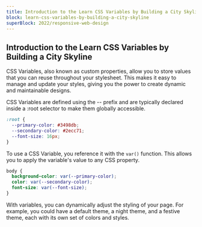 ```yaml
---
title: Introduction to the Learn CSS Variables by Building a City Skyline
block: learn-css-variables-by-building-a-city-skyline
superBlock: 2022/responsive-web-design
---
```


## Introduction to the Learn CSS Variables by Building a City Skyline

CSS Variables, also known as custom properties, allow you to store values that you can reuse throughout your stylesheet. This makes it easy to manage and update your styles, giving you the power to create dynamic and maintainable designs.

CSS Variables are defined using the -- prefix and are typically declared inside a :root selector to make them globally accessible.

```css
:root {
  --primary-color: #3498db;
  --secondary-color: #2ecc71;
  --font-size: 16px;
}
```

To use a CSS Variable, you reference it with the `var()` function. This allows you to apply the variable's value to any CSS property.

```css
body {
  background-color: var(--primary-color);
  color: var(--secondary-color);
  font-size: var(--font-size);
}
```

With variables, you can dynamically adjust the styling of your page. For example, you could have a default theme, a night theme, and a festive theme, each with its own set of colors and styles.
